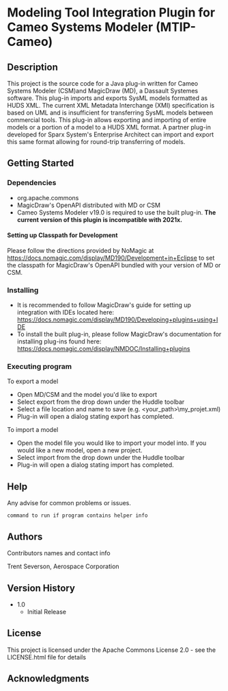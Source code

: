 # Modeling Tool Integration Plugin for Cameo Systems Modeler (MTIP-Cameo)

## Description

This project is the source code for a Java plug-in written for Cameo Systems Modeler (CSM)and MagicDraw (MD), a Dassault Systemes software. This plug-in imports and exports SysML models formatted as HUDS XML. The current XML Metadata Interchange (XMI) specification is based on UML and is insufficient for transferring SysML models between commercial tools. This plug-in allows exporting and importing of entire models or a portion of a model to a HUDS XML format. A partner plug-in developed for Sparx System's Enterprise Architect can import and export this same format allowing for round-trip transferring of models.

## Getting Started

### Dependencies

* org.apache.commons
* MagicDraw's OpenAPI distributed with MD or CSM
* Cameo Systems Modeler v19.0 is required to use the built plug-in. **The current version of this plugin is incompatible with 2021x.**

#### Setting up Classpath for Development
Please follow the directions provided by NoMagic at https://docs.nomagic.com/display/MD190/Development+in+Eclipse to set the classpath for MagicDraw's OpenAPI bundled with your version of MD or CSM.

### Installing

* It is recommended to follow MagicDraw's guide for setting up integration with IDEs located here: https://docs.nomagic.com/display/MD190/Developing+plugins+using+IDE 
* To install the built plug-in, please follow MagicDraw's documentation for installing plug-ins found here: https://docs.nomagic.com/display/NMDOC/Installing+plugins

### Executing program

To export a model
*  Open MD/CSM and the model you'd like to export
* Select export from the drop down under the Huddle toolbar
* Select a file location and name to save (e.g. <your_path>\my_projet.xml)
* Plug-in will open a dialog stating export has completed.

To import a model
* Open the model file you would like to import your model into. If you would like a new model, open a new project.
* Select import from the drop down under the Huddle toolbar
* Plug-in will open a dialog stating import has completed.

## Help

Any advise for common problems or issues.
```
command to run if program contains helper info
```

## Authors

Contributors names and contact info

Trent Severson, Aerospace Corporation

## Version History
* 1.0
    * Initial Release

## License

This project is licensed under the Apache Commons License 2.0 - see the LICENSE.html file for details

## Acknowledgments
